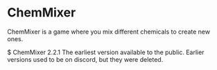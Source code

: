 # ChemMixer

ChemMixer is a game where you mix different chemicals to create new ones.

$ ChemMixer 2.2.1
The earliest version available to the public. Earlier versions used to be on discord, but they were deleted.

